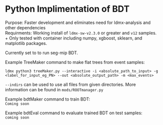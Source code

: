 # Python Implimentation of BDT

Purpose: Faster development and eliminates need for ldmx-analysis and other dependencies\
Requirments: Working install of `ldmx-sw-v2.3.0` or greater and `v12` samples.\
       +     Only tested with container including numpy, xgboost, sklearn, and matplotlib packages.
             
Currently set to to run seg-mip BDT.

Example TreeMaker command to make flat trees from event samples:
```
ldmx python3 treeMaker.py --interactive -i <absolute_path_to_input> -g <label_for_input_eg_PN> --out <absolute_output_path> -m <max_events>
```
`--indirs` can be used to use all files from given directories. More information can be found in `mods/ROOTmanager.py`

Example bdtMaker command to train BDT: \
`Coming soon`

Example bdtEval command to evaluate trained BDT on test samples: \
`coming soon`
